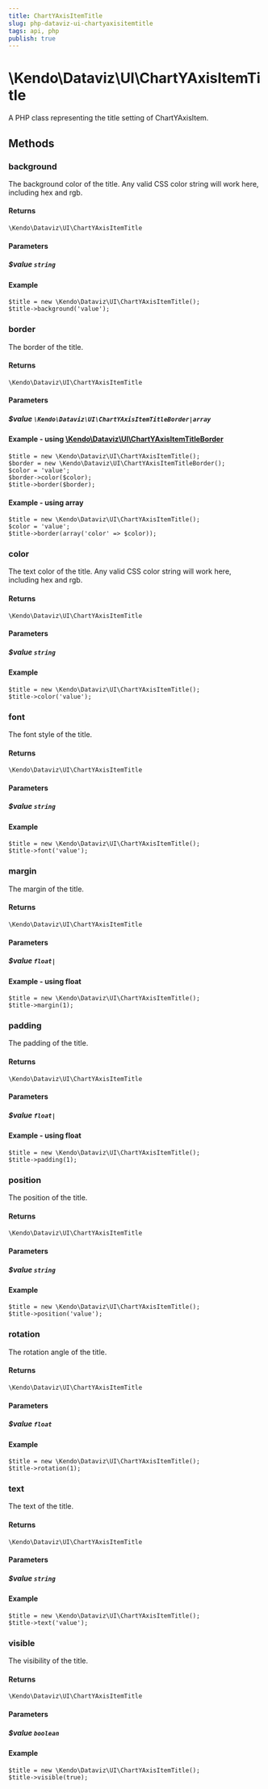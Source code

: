 ```yaml
---
title: ChartYAxisItemTitle
slug: php-dataviz-ui-chartyaxisitemtitle
tags: api, php
publish: true
---
```


# \Kendo\Dataviz\UI\ChartYAxisItemTitle

A PHP class representing the title setting of ChartYAxisItem.


## Methods

### background
The background color of the title. Any valid CSS color string will work here, including
hex and rgb.

#### Returns
`\Kendo\Dataviz\UI\ChartYAxisItemTitle`

#### Parameters

##### $value `string`



#### Example 
    $title = new \Kendo\Dataviz\UI\ChartYAxisItemTitle();
    $title->background('value');

### border

The border of the title.

#### Returns
`\Kendo\Dataviz\UI\ChartYAxisItemTitle`

#### Parameters

##### $value `\Kendo\Dataviz\UI\ChartYAxisItemTitleBorder|array`


#### Example - using [\Kendo\Dataviz\UI\ChartYAxisItemTitleBorder](/api/wrappers/php/kendo/dataviz/ui/chartyaxisitemtitleborder)

    $title = new \Kendo\Dataviz\UI\ChartYAxisItemTitle();
    $border = new \Kendo\Dataviz\UI\ChartYAxisItemTitleBorder();
    $color = 'value';
    $border->color($color);
    $title->border($border);

#### Example - using array

    $title = new \Kendo\Dataviz\UI\ChartYAxisItemTitle();
    $color = 'value';
    $title->border(array('color' => $color));

### color
The text color of the title. Any valid CSS color string will work here, including hex and rgb.

#### Returns
`\Kendo\Dataviz\UI\ChartYAxisItemTitle`

#### Parameters

##### $value `string`



#### Example 
    $title = new \Kendo\Dataviz\UI\ChartYAxisItemTitle();
    $title->color('value');

### font
The font style of the title.

#### Returns
`\Kendo\Dataviz\UI\ChartYAxisItemTitle`

#### Parameters

##### $value `string`



#### Example 
    $title = new \Kendo\Dataviz\UI\ChartYAxisItemTitle();
    $title->font('value');

### margin
The margin of the title.

#### Returns
`\Kendo\Dataviz\UI\ChartYAxisItemTitle`

#### Parameters

##### $value `float|`



#### Example  - using float
    $title = new \Kendo\Dataviz\UI\ChartYAxisItemTitle();
    $title->margin(1);

### padding
The padding of the title.

#### Returns
`\Kendo\Dataviz\UI\ChartYAxisItemTitle`

#### Parameters

##### $value `float|`



#### Example  - using float
    $title = new \Kendo\Dataviz\UI\ChartYAxisItemTitle();
    $title->padding(1);

### position
The position of the title.

#### Returns
`\Kendo\Dataviz\UI\ChartYAxisItemTitle`

#### Parameters

##### $value `string`



#### Example 
    $title = new \Kendo\Dataviz\UI\ChartYAxisItemTitle();
    $title->position('value');

### rotation
The rotation angle of the title.

#### Returns
`\Kendo\Dataviz\UI\ChartYAxisItemTitle`

#### Parameters

##### $value `float`



#### Example 
    $title = new \Kendo\Dataviz\UI\ChartYAxisItemTitle();
    $title->rotation(1);

### text
The text of the title.

#### Returns
`\Kendo\Dataviz\UI\ChartYAxisItemTitle`

#### Parameters

##### $value `string`



#### Example 
    $title = new \Kendo\Dataviz\UI\ChartYAxisItemTitle();
    $title->text('value');

### visible
The visibility of the title.

#### Returns
`\Kendo\Dataviz\UI\ChartYAxisItemTitle`

#### Parameters

##### $value `boolean`



#### Example 
    $title = new \Kendo\Dataviz\UI\ChartYAxisItemTitle();
    $title->visible(true);

